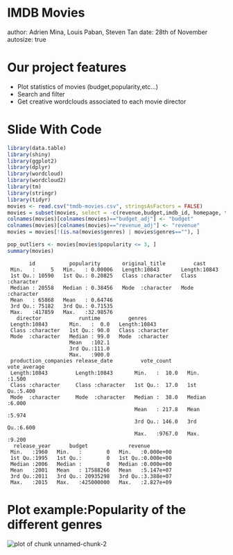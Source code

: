 IMDB Movies
========================================================
author: Adrien Mina, Louis Paban, Steven Tan
date: 28th of November
autosize: true

Our project features
========================================================

- Plot statistics of movies (budget,popularity,etc...)
- Search and filter 
- Get creative wordclouds associated to each movie director

Slide With Code
========================================================


```r
library(data.table)
library(shiny)
library(ggplot2)
library(dplyr)
library(wordcloud)
library(wordcloud2)
library(tm)
library(stringr)
library(tidyr)
movies <- read.csv("tmdb-movies.csv", stringsAsFactors = FALSE)
movies = subset(movies, select = -c(revenue,budget,imdb_id, homepage, tagline, overview, keywords) )
colnames(movies)[colnames(movies)=="budget_adj"] <- "budget"
colnames(movies)[colnames(movies)=="revenue_adj"] <- "revenue"
movies = movies[!(is.na(movies$genres) | movies$genres==""), ]

pop_outliers <- movies[movies$popularity <= 3, ]
summary(movies)
```

```
       id           popularity       original_title         cast          
 Min.   :     5   Min.   : 0.00006   Length:10843       Length:10843      
 1st Qu.: 10590   1st Qu.: 0.20825   Class :character   Class :character  
 Median : 20558   Median : 0.38456   Mode  :character   Mode  :character  
 Mean   : 65868   Mean   : 0.64746                                        
 3rd Qu.: 75182   3rd Qu.: 0.71535                                        
 Max.   :417859   Max.   :32.98576                                        
   director            runtime         genres         
 Length:10843       Min.   :  0.0   Length:10843      
 Class :character   1st Qu.: 90.0   Class :character  
 Mode  :character   Median : 99.0   Mode  :character  
                    Mean   :102.1                     
                    3rd Qu.:111.0                     
                    Max.   :900.0                     
 production_companies release_date         vote_count      vote_average  
 Length:10843         Length:10843       Min.   :  10.0   Min.   :1.500  
 Class :character     Class :character   1st Qu.:  17.0   1st Qu.:5.400  
 Mode  :character     Mode  :character   Median :  38.0   Median :6.000  
                                         Mean   : 217.8   Mean   :5.974  
                                         3rd Qu.: 146.0   3rd Qu.:6.600  
                                         Max.   :9767.0   Max.   :9.200  
  release_year      budget             revenue         
 Min.   :1960   Min.   :        0   Min.   :0.000e+00  
 1st Qu.:1995   1st Qu.:        0   1st Qu.:0.000e+00  
 Median :2006   Median :        0   Median :0.000e+00  
 Mean   :2001   Mean   : 17588266   Mean   :5.147e+07  
 3rd Qu.:2011   3rd Qu.: 20935298   3rd Qu.:3.388e+07  
 Max.   :2015   Max.   :425000000   Max.   :2.827e+09  
```

Plot example:Popularity of the different genres
========================================================

![plot of chunk unnamed-chunk-2](Pres-figure/unnamed-chunk-2-1.png)
